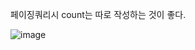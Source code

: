 페이징쿼리시 count는 따로 작성하는 것이 좋다.

![image](https://user-images.githubusercontent.com/108928206/194979014-7a5495e5-48d0-43a7-a5d2-f0b14b3fba55.png)
